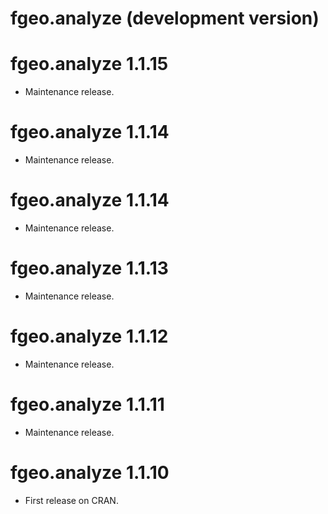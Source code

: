 # fgeo.analyze (development version)

# fgeo.analyze 1.1.15

* Maintenance release.

# fgeo.analyze 1.1.14

* Maintenance release.

# fgeo.analyze 1.1.14

* Maintenance release.

# fgeo.analyze 1.1.13

* Maintenance release.

# fgeo.analyze 1.1.12

* Maintenance release.

# fgeo.analyze 1.1.11

* Maintenance release.

# fgeo.analyze 1.1.10

* First release on CRAN.
